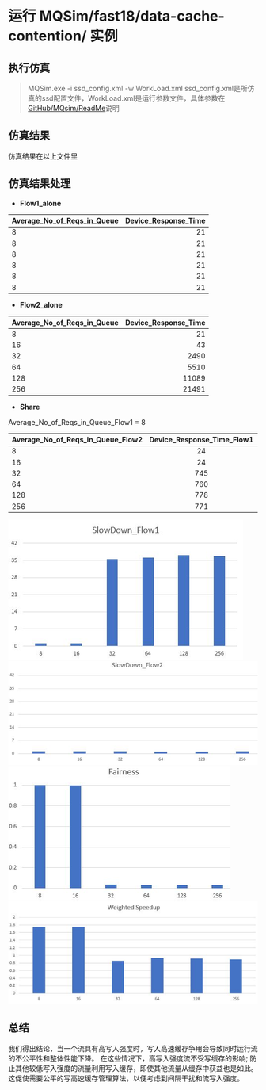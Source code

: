 # 运行 MQSim/fast18/data-cache-contention/ 实例
## 执行仿真
 >MQSim.exe -i ssd_config.xml -w WorkLoad.xml
 ssd_config.xml是所仿真的ssd配置文件，WorkLoad.xml是运行参数文件，具体参数在 [GitHub/MQsim/ReadMe](https://github.com/CMU-SAFARI/MQSim/blob/master/README.md)说明 

## 仿真结果
仿真结果在以上文件里

## 仿真结果处理

- **Flow1_alone**

| Average_No_of_Reqs_in_Queue |Device_Response_Time |
| :-------- | --------:|
| 8  | 21 |
| 8  | 21 |
| 8  | 21 |
| 8  | 21 |
| 8  | 21 |
| 8  | 21 |

- **Flow2_alone**

| Average_No_of_Reqs_in_Queue |Device_Response_Time |
| :-------- | --------:|
| 8  | 21 |
| 16  | 43 |
| 32  | 2490 |
| 64  | 5510 |
| 128  | 11089 |
| 256  | 21491 |

- **Share**

Average_No_of_Reqs_in_Queue_Flow1 = 8

| Average_No_of_Reqs_in_Queue_Flow2 |Device_Response_Time_Flow1 | Device_Response_Time_Flow2 |
| :-------- | :--------: | :-------: |
| 8  | 24 | 24 |
| 16  | 24 | 49| 
| 32  | 745 | 2984 |
| 64  | 760 | 6080 |
| 128  | 778 | 12454 |
| 256  | 771 | 24681 |


![Alt text](./SlowDown_Flow1.jpg)             ![Alt text](./SlowDown_Flow2.jpg) 
![Alt text](./Fairness.jpg)                 ![Alt text](./Weighted_Speedup.jpg) 

## 总结
我们得出结论，当一个流具有高写入强度时，写入高速缓存争用会导致同时运行流的不公平性和整体性能下降。 在这些情况下，高写入强度流不受写缓存的影响; 防止其他较低写入强度的流量利用写入缓存，即使其他流量从缓存中获益也是如此。 这促使需要公平的写高速缓存管理算法，以便考虑到间隔干扰和流写入强度。
